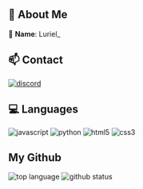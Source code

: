 ## 💬 About Me
🧑 **Name**: Luriel_

## 📫 Contact
[![discord](https://img.shields.io/badge/Luriel_-5865F2?style=for-the-badge&logo=discord&logoColor=FFFFFF)](https://discord.com/users/903582042221056020)

## 💻 Languages
![javascript](https://img.shields.io/badge/JAVASCRIPT-b89721?&logo=javascript&style=for-the-badge&logoColor=ffffff)
![python](https://img.shields.io/badge/PYTHON-4266f5?&logo=python&style=for-the-badge&logoColor=ffffff)
![html5](https://img.shields.io/badge/html5-E34F26.svg?&style=for-the-badge&logo=html5&logoColor=FFFFFF)
![css3](https://img.shields.io/badge/css3-1572B6.svg?&style=for-the-badge&logo=css3&logoColor=FFFFFF)

## My Github
![top language](https://github-readme-stats.vercel.app/api/top-langs/?username=Luriel0228&langs_count=100&theme=radical)
![github status](https://github-readme-stats.vercel.app/api?username=Luriel0228&show_icons=true&count_private=true&theme=radical)
